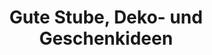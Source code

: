---
title: "Gute Stube, Deko- und Geschenkideen"
url: /gevenich/gute-stube-deko-und-geschenkideen/
shop: Raumausstattung
---